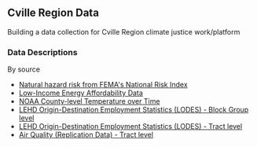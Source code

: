 ## Cville Region Data

Building a data collection for Cville Region climate justice work/platform

### Data Descriptions
By source

* [Natural hazard risk from FEMA's National Risk Index](https://virginiaequitycenter.github.io/summer-sandbox/fema_nri_cville.html)
* [Low-Income Energy Affordability Data](https://virginiaequitycenter.github.io/summer-sandbox/lead_cville.html)
* [NOAA County-level Temperature over Time](https://virginiaequitycenter.github.io/summer-sandbox/noaa_cville.html)
* [LEHD Origin-Destination Employment Statistics (LODES) - Block Group level](https://virginiaequitycenter.github.io/summer-sandbox/lodes_cville_blkgr.html)
* [LEHD Origin-Destination Employment Statistics (LODES) - Tract level](https://virginiaequitycenter.github.io/summer-sandbox/lodes_cvl_tract.html)
* [Air Quality (Replication Data) - Tract level](https://virginiaequitycenter.github.io/summer-sandbox/airquality_cville.html)
